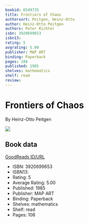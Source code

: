 ```yaml
---
bookid: 6549735
title: Frontiers of Chaos
authorsort: Peitgen, Heinz-Otto
author: Heinz-Otto Peitgen
authors: Peter Richter
isbn: 3920699653
isbn13: 
rating: 5
avgrating: 5.00
publisher: MAP ART
binding: Paperback
pages: 108
published: 1985
shelves: mathematics
shelf: read
review: 
---
```


# Frontiers of Chaos

By Heinz-Otto Peitgen

![](../../1245091834l/6549735.jpg)

## Book data

[GoodReads ID/URL](https://www.goodreads.com/book/show/6549735)

- ISBN: 3920699653
- ISBN13: 
- Rating: 5
- Average Rating: 5.00
- Published: 1985
- Publisher: MAP ART
- Binding: Paperback
- Shelves: mathematics
- Shelf: read
- Pages: 108

